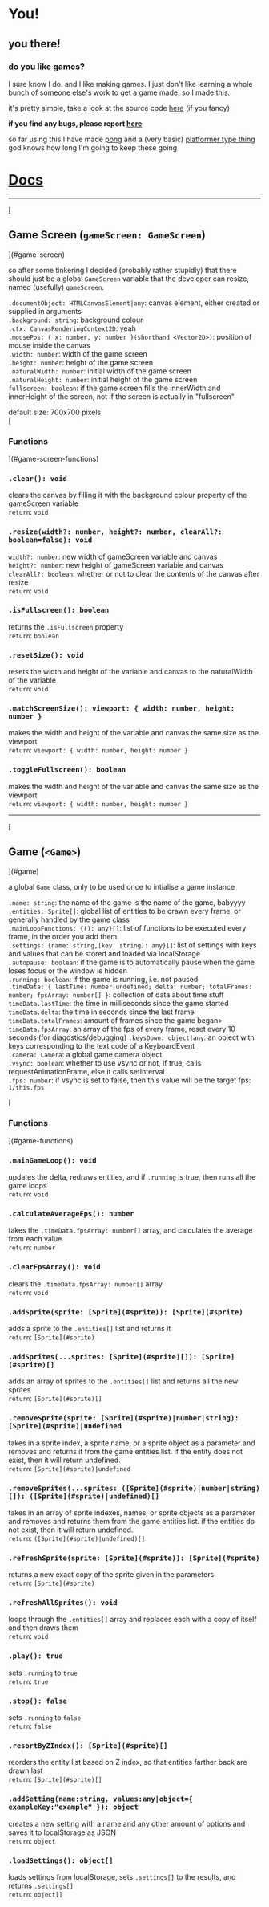You!
====

you there!
----------

### do you like games?

I sure know I do. and I like making games. I just don't like learning a whole bunch of someone else's work to get a game made, so I made this.

it's pretty simple, take a look at the source code [here](https://github.com/MattiasWebb/Game-Engine) (if you fancy)

**if you find any bugs, please report [here](https://github.com/MattiasWebb/Game-Engine/issues)**

so far using this I have made [pong](pong/) and a (very basic) [platformer type thing](platformer/)  
god knows how long I'm going to keep these going

[](#docs)

[Docs](#docs)
=============

* * *

[

Game Screen (`gameScreen: GameScreen`)
--------------------------------------



](#game-screen)

so after some tinkering I decided (probably rather stupidly) that there should just be a global `GameScreen` variable that the developer can resize, named (usefully) `gameScreen`.  
  
`.documentObject: HTMLCanvasElement|any`: canvas element, either created or supplied in arguments  
`.background: string`: background colour  
`.ctx: CanvasRenderingContext2D`: yeah  
`.mousePos: { x: number, y: number }(shorthand <Vector2D>)`: position of mouse inside the canvas  
`.width: number`: width of the game screen  
`.height: number`: height of the game screen  
`.naturalWidth: number`: initial width of the game screen  
`.naturalHeight: number`: initial height of the game screen  
`fullscreen: boolean`: if the game screen fills the innerWidth and innerHeight of the screen, not if the screen is actually in "fullscreen"  
  
default size: 700x700 pixels  
[

### Functions

](#game-screen-functions)

### `.clear(): void`

clears the canvas by filling it with the background colour property of the gameScreen variable  
`return`: `void`

### `.resize(width?: number, height?: number, clearAll?: boolean=false): void`

`width?: number`: new width of gameScreen variable and canvas  
`height?: number`: new height of gameScreen variable and canvas  
`clearAll?: boolean`: whether or not to clear the contents of the canvas after resize  
`return`: `void`

### `.isFullscreen(): boolean`

returns the `.isFullscreen` property  
`return`: `boolean`

### `.resetSize(): void`

resets the width and height of the variable and canvas to the naturalWidth of the variable  
`return`: `void`

### `.matchScreenSize(): viewport: { width: number, height: number }`

makes the width and height of the variable and canvas the same size as the viewport  
`return`: `viewport: { width: number, height: number }`

### `.toggleFullscreen(): boolean`

makes the width and height of the variable and canvas the same size as the viewport  
`return`: `viewport: { width: number, height: number }`

* * *

[

Game (`<Game>`)
---------------



](#game)

a global `Game` class, only to be used once to intialise a game instance  
  
`.name: string`: the name of the game is the name of the game, babyyyy  
`.entities: Sprite[]`: global list of entities to be drawn every frame, or generally handled by the game class  
`.mainLoopFunctions: {(): any}[]`: list of functions to be executed every frame, in the order you add them  
`.settings: {name: string,[key: string]: any}[]`: list of settings with keys and values that can be stored and loaded via localStorage  
`.autopause: boolean`: if the game is to automatically pause when the game loses focus or the window is hidden  
`.running: boolean`: if the game is running, i.e. not paused  
`.timeData: { lastTime: number|undefined; delta: number; totalFrames: number; fpsArray: number[] }`: collection of data about time stuff  
`timeData.lastTime`: the time in milliseconds since the game started  
`timeData.delta`: the time in seconds since the last frame  
`timeData.totalFrames`: amount of frames since the game began>  
`timeData.fpsArray`: an array of the fps of every frame, reset every 10 seconds (for diagostics/debugging) `.keysDown: object|any`: an object with keys corresponding to the text code of a KeyboardEvent  
`.camera: Camera`: a global game camera object  
`.vsync: boolean`: whether to use vsync or not, if true, calls requestAnimationFrame, else it calls setInterval  
`.fps: number`: if vsync is set to false, then this value will be the target fps: `1/this.fps`  
  
[

### Functions

](#game-functions)

### `.mainGameLoop(): void`

updates the delta, redraws entities, and if `.running` is true, then runs all the game loops  
`return`: `void`

### `.calculateAverageFps(): number`

takes the `.timeData.fpsArray: number[]` array, and calculates the average from each value  
`return`: `number`

### `.clearFpsArray(): void`

clears the `.timeData.fpsArray: number[]` array  
`return`: `void`

### `.addSprite(sprite: [Sprite](#sprite)): [Sprite](#sprite)`

adds a sprite to the `.entities[]` list and returns it  
`return`: `[Sprite](#sprite)`

### `.addSprites(...sprites: [Sprite](#sprite)[]): [Sprite](#sprite)[]`

adds an array of sprites to the `.entities[]` list and returns all the new sprites  
`return`: `[Sprite](#sprite)[]`

### `.removeSprite(sprite: [Sprite](#sprite)|number|string): [Sprite](#sprite)|undefined`

takes in a sprite index, a sprite name, or a sprite object as a parameter and removes and returns it from the game entities list. if the entity does not exist, then it will return undefined.  
`return`: `[Sprite](#sprite)|undefined`

### `.removeSprites(...sprites: ([Sprite](#sprite)|number|string)[]): ([Sprite](#sprite)|undefined)[]`

takes in an array of sprite indexes, names, or sprite objects as a parameter and removes and returns them from the game entities list. if the entities do not exist, then it will return undefined.  
`return`: `([Sprite](#sprite)|undefined)[]`

### `.refreshSprite(sprite: [Sprite](#sprite)): [Sprite](#sprite)`

returns a new exact copy of the sprite given in the parameters  
`return`: `[Sprite](#sprite)`

### `.refreshAllSprites(): void`

loops through the `.entities[]` array and replaces each with a copy of itself and then draws them  
`return`: `void`

### `.play(): true`

sets `.running` to `true`  
`return`: `true`

### `.stop(): false`

sets `.running` to `false`  
`return`: `false`

### `.resortByZIndex(): [Sprite](#sprite)[]`

reorders the entity list based on Z index, so that entities farther back are drawn last  
`return`: `[Sprite](#sprite)[]`

### `.addSetting(name:string, values:any|object={ exampleKey:"example" }): object`

creates a new setting with a name and any other amount of options and saves it to localStorage as JSON  
`return`: `object`

### `.loadSettings(): object[]`

loads settings from localStorage, sets `.settings[]` to the results, and returns `.settings[]`  
`return`: `object[]`